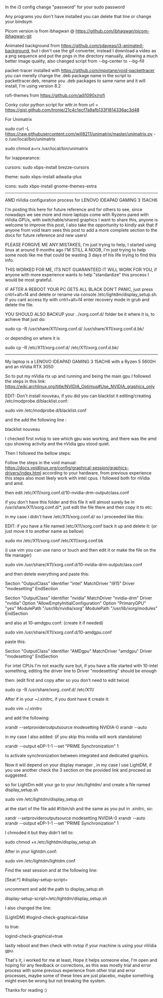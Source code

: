 In the i3 config change "password" for your sudo password


Any programs you don't have installed you can delete that line or change your bindsym


Picom version is from ibhagwan @ https://github.com/ibhagwan/picom-ibhagwan-git


Animated background from https://github.com/sdaveas/i3-animated-background, but i don't use the gif converter, instead I download a video as a png sequence and put the pngs in the directory manually, allowing a much better image quality, also changed script from --bg-center to --bg-fill


packet-tracer installed with https://github.com/mpotane/void-packettracer you can merelly change the .deb package name in the script to packettracer.deb, rename you .deb packages to same name and it will install, I'm using version 8.2


rofi-themes from https://github.com/adi1090x/rofi


Conky color python script for wttr.in from 	url = https://gist.github.com/tronje/21c4c1ecf7a9afb133f1814336ac3d48


For Unimatrix 
  
  sudo curl -L https://raw.githubusercontent.com/will8211/unimatrix/master/unimatrix.py -o /usr/local/bin/unimatrix
  
  sudo chmod a+rx /usr/local/bin/unimatrix

for lxappearance:

  cursors: sudo xbps-install brezze-cursors

  theme: sudo xbps-install adwaita-plus

  icons: sudo xbps-install gnome-themes-extra
  
 -------------------------------------------

AMD nVidia configuration process for LENOVO IDEAPAD GAMING 3 15ACH6

I'm posting this here for future reference and for others to see, since nowadays we see more and more laptops come with Ryzens pared with nVidia GPUs, with switchable/shared graphics I want to share this, anyone is welcome to improve this post, I also take the opportunity to kindly ask that if anyone from void team sees this post to add a more complete section to the docs for future reference and new users!

PLEASE FORGIVE ME ANY MISTAKES, I'm just trying to help, I started using linux at around 9 months ago I'M STILL A NOOB, I'm just trying to help some noob like me that could be wasting 3 days of his life trying to find this info.

THIS WORKED FOR ME, ITS NOT GUARANTEED IT WILL WORK FOR YOU, if anyone with more experience wants to help "standardize" this process I would be most grateful.

IF AFTER A REBOOT YOUR PC GETS ALL BLACK DON'T PANIC, just press cntrl+alt+f4 and delete or rename via console /etc/lightdm/display_setup.sh. If you cant access tty with cntrl+alt+f4 enter recovery mode in grub and delete the file.

YOU SHOULD ALSO BACKUP your ../xorg.conf.d/ folder be it where it is, to achieve that just do:

sudo cp -R /usr/share/X11/xorg.conf.d/ /usr/share/X11/xorg.conf.d.bk/

or depending on where it is

sudo cp -R /etc/X11/xorg.conf.d/ /etc/X11/xorg.conf.d.bk/

--------------------------------------------------------------------------------

My laptop is a LENOVO IDEAPAD GAMING 3 15ACH6 with a Ryzen 5 5600H and an nVidia RTX 3050

So to put my nVidia rtx up and running and being the main gpu I followed the steps in this link: https://wiki.archlinux.org/title/NVIDIA_Optimus#Use_NVIDIA_graphics_only

EDIT: Don't install nouveau, if you did you can blacklist it editing/creating /etc/modprobe.d/blacklist.conf:

sudo vim /etc/modprobe.d/blacklist.conf

and the add the following line :

blacklist nouveau

I checked first nvtop to see which gpu was working, and there was the amd cpu showing activity and the nVidia gpu stood quiet.

Then I followed the bellow steps:

Follow the steps in the void manual: https://docs.voidlinux.org/config/graphical-session/graphics-drivers/index.html according to your hardware, from previous experience this steps also most likely work with intel cpus. I followed both for nVidia and amd.

then edit /etc/X11/xorg.conf.d/10-nvidia-drm-outputclass.conf

if you don't have this folder and this file it will almost surely be in /usr/share/X11/xorg.conf.d/*, just edit the file there and then copy it to etc:

in my case i didn't have /etc/X11/xorg.conf.d/ so I proceeded like this:

EDIT: if you have a file named /etc/X11/xorg.conf back it up and delete it: (or just move it to another name as bellow)

sudo mv /etc/X11/xorg.conf /etc/X11/xorg.conf.bk

(i use vim you can use nano or touch and then edit it or make the file on the file manager)

sudo vim /usr/share/X11/xorg.conf.d/10-nvidia-drm-outputclass.conf

and then delete everything and paste this:

Section "OutputClass"
    Identifier "intel"
    MatchDriver "i915"
    Driver "modesetting"
EndSection

Section "OutputClass"
    Identifier "nvidia"
    MatchDriver "nvidia-drm"
    Driver "nvidia"
    Option "AllowEmptyInitialConfiguration"
    Option "PrimaryGPU" "yes"
    ModulePath "/usr/lib/nvidia/xorg"
    ModulePath "/usr/lib/xorg/modules"
EndSection

and also at 10-amdgpu.conf: (create it if needed)

sudo vim /usr/share/X11/xorg.conf.d/10-amdgpu.conf

paste this:

Section "OutputClass"
        Identifier "AMDgpu"
        MatchDriver "amdgpu"
        Driver "modesetting"
EndSection

For intel CPUs I'm not exactly sure but, if you have a file started with 10-intel something, editing the driver line to Driver "modesetting" should be enough

then: (edit first and copy after so you don't need to edit twice)

sudo cp -R /usr/share/xorg..conf.d/ /etc/X11/

After if in your ~/.xinitrc, if you dont have it create it:

 sudo vim ~/.xinitrc

and add the following:

xrandr --setprovideroutputsource modesetting NVIDIA-0 
xrandr --auto

in my case I also added: (if you skip this nvidia will work standalone)

xrandr --output eDP-1-1 --set "PRIME Synchronization" 1

to activate synchronization between integrated and dedicated graphics.

Now it will depend on your display manager , in my case I use LightDM, if you use another check the 3 section on the provided link and proceed as suggested.

so for LightDm edit your go to your /etc/lightdm/ and create a file named display_setup.sh

sudo vim /etc/lightdm/display_setup.sh

at the start of the file add #!/bin/sh and the same as you put in .xinitrc, so:

xandr --setprovideroutputsource modesetting NVIDIA-0
xrandr --auto
xrandr --output eDP-1-1 --set "PRIME Synchronization" 1

I chmoded it but they didn't tell to:

sudo chmod +x /etc/lightdm/display_setup.sh

After in your lightdm.conf:

sudo vim /etc/lightdm/lightdm.conf

Find the seat session and at the following line:

 [Seat:*] 
#display-setup-script=

uncomment and add the path to display_setup.sh

 display-setup-script=/etc/lightdm/display_setup.sh

I also changed the line:

[LightDM]
#logind-check-graphical=false

to true:

logind-check-graphical=true

lastly reboot and then check with nvtop if your machine is using your nVidia gpu.

That's it, i worked for me at least, Hope it helps someone else, I'm open and hoping for any feedback or corrections, as this was mostly trial and error process with some previous experience from other trial and error processes, maybe some of these lines are just placebo, maybe something might even be wrong but not breaking the system.

Thanks for reading :)
